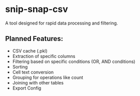 # snip-snap-csv
A tool designed for rapid data processing and filtering.

## Planned Features:
- CSV cache (.pkl)
- Extraction of specific columns
- Filtering based on specific conditions (OR, AND conditions)
- Sorting
- Cell text conversion
- Grouping for operations like count
- Joining with other tables
- Export Config
